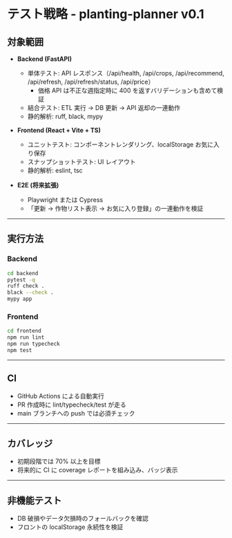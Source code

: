 # テスト戦略 - planting-planner v0.1

## 対象範囲
- **Backend (FastAPI)**
  - 単体テスト: API レスポンス（/api/health, /api/crops, /api/recommend, /api/refresh, /api/refresh/status, /api/price）
    - 価格 API は不正な週指定時に 400 を返すバリデーションも含めて検証
  - 結合テスト: ETL 実行 → DB 更新 → API 返却の一連動作
  - 静的解析: ruff, black, mypy

- **Frontend (React + Vite + TS)**
  - ユニットテスト: コンポーネントレンダリング、localStorage お気に入り保存
  - スナップショットテスト: UI レイアウト
  - 静的解析: eslint, tsc

- **E2E (将来拡張)**
  - Playwright または Cypress
  - 「更新 → 作物リスト表示 → お気に入り登録」の一連動作を検証

---

## 実行方法

### Backend
```bash
cd backend
pytest -q
ruff check .
black --check .
mypy app
```

### Frontend

```bash
cd frontend
npm run lint
npm run typecheck
npm test
```

---

## CI

* GitHub Actions による自動実行
* PR 作成時に lint/typecheck/test が走る
* main ブランチへの push では必須チェック

---

## カバレッジ

* 初期段階では 70% 以上を目標
* 将来的に CI に coverage レポートを組み込み、バッジ表示

---

## 非機能テスト

* DB 破損やデータ欠損時のフォールバックを確認
* フロントの localStorage 永続性を検証
